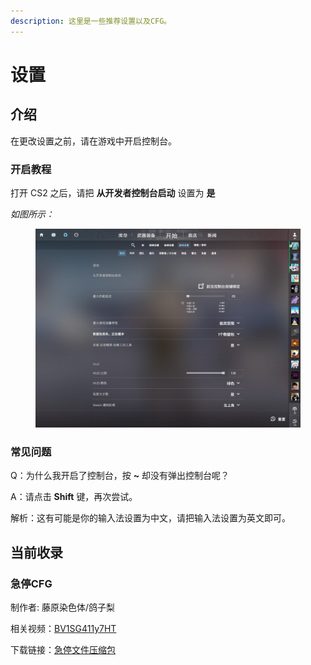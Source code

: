 ```yaml
---
description: 这里是一些推荐设置以及CFG。
---
```


# 设置

## 介绍

在更改设置之前，请在游戏中开启控制台。

### 开启教程

打开 CS2 之后，请把 **从开发者控制台启动** 设置为 **是**

_如图所示：_

<figure><img src="../设置/20240321135654_1.jpg" alt=""><figcaption></figcaption></figure>

### 常见问题

Q：为什么我开启了控制台，按 **\~** 却没有弹出控制台呢？

A：请点击 **Shift** 键，再次尝试。

解析：这有可能是你的输入法设置为中文，请把输入法设置为英文即可。

## 当前收录

### 急停CFG

制作者: 藤原染色体/鸽子梨

相关视频：[BV1SG411y7HT](https://www.bilibili.com/video/BV1SG411y7HT)

下载链接：[急停文件压缩包](../%E8%AE%BE%E7%BD%AE/QuickStop%20Latest.zip)
